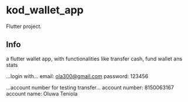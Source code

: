 # kod_wallet_app

Flutter project.

## Info
a flutter wallet app, with functionalities like transfer cash, fund wallet ans stats

...login with...
email: ola300@gmail.com
password: 123456

...account number for testing transfer...
account number: 8150063167
account name: Oluwa Teniola